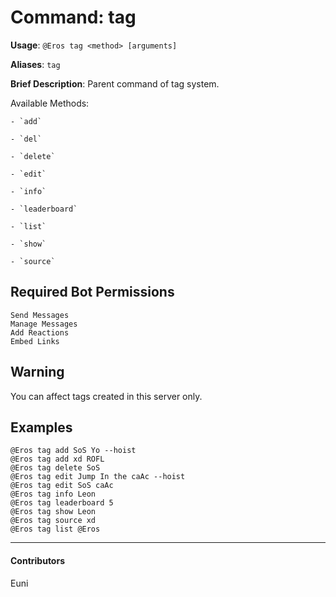 # Command: tag


**Usage**: `@Eros tag <method> [arguments]`

**Aliases**: `tag`

**Brief Description**: Parent command of tag system.

Available Methods:

	- `add`

	- `del`

	- `delete`

	- `edit`

	- `info`

	- `leaderboard`

	- `list`

	- `show`

	- `source`



## Required Bot Permissions

```
Send Messages
Manage Messages
Add Reactions
Embed Links
```

## Warning


You can affect tags created in this server only.

## Examples

```
@Eros tag add SoS Yo --hoist
@Eros tag add xd ROFL
@Eros tag delete SoS
@Eros tag edit Jump In the caAc --hoist
@Eros tag edit SoS caAc
@Eros tag info Leon
@Eros tag leaderboard 5
@Eros tag show Leon
@Eros tag source xd
@Eros tag list @Eros
```


---

#### Contributors


Euni
